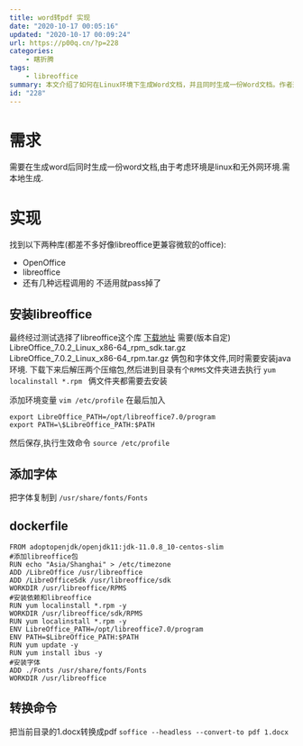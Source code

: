 ```yaml
---
title: word转pdf 实现
date: "2020-10-17 00:05:16"
updated: "2020-10-17 00:09:24"
url: https://p00q.cn/?p=228
categories:
    - 瞎折腾
tags:
    - libreoffice
summary: 本文介绍了如何在Linux环境下生成Word文档，并且同时生成一份Word文档。作者选择了libreoffice这个库来实现这个需求。首先需要下载libreoffice的安装包，解压并安装。然后添加环境变量，将字体文件复制到指定目录。最后，可以使用soffice命令将Word文档转换为pdf格式。
id: "228"
---
```


# 需求
需要在生成word后同时生成一份word文档,由于考虑环境是linux和无外网环境.需本地生成.

# 实现
找到以下两种库(都差不多好像libreoffice更兼容微软的office):
- OpenOffice
- libreoffice
- 还有几种远程调用的 不适用就pass掉了

## 安装libreoffice
最终经过测试选择了libreoffice这个库
[下载地址](https://mirrors.cloud.tencent.com/libreoffice/libreoffice/stable/7.0.2/rpm/x86_64/)
需要(版本自定)
LibreOffice_7.0.2_Linux_x86-64_rpm_sdk.tar.gz
LibreOffice_7.0.2_Linux_x86-64_rpm.tar.gz
俩包和字体文件,同时需要安装java环境.
下载下来后解压两个压缩包,然后进到目录有个`RPMS`文件夹进去执行 `yum localinstall *.rpm ` 俩文件夹都需要去安装

添加环境变量
`vim /etc/profile`
在最后加入
```
export LibreOffice_PATH=/opt/libreoffice7.0/program
export PATH=\$LibreOffice_PATH:$PATH
```
然后保存,执行生效命令
`source /etc/profile`

## 添加字体

把字体复制到 `/usr/share/fonts/Fonts`

## dockerfile
```
FROM adoptopenjdk/openjdk11:jdk-11.0.8_10-centos-slim
#添加libreoffice包
RUN echo "Asia/Shanghai" > /etc/timezone
ADD /LibreOffice /usr/libreoffice
ADD /LibreOfficeSdk /usr/libreoffice/sdk
WORKDIR /usr/libreoffice/RPMS
#安装依赖和libreoffice
RUN yum localinstall *.rpm -y
WORKDIR /usr/libreoffice/sdk/RPMS
RUN yum localinstall *.rpm -y
ENV LibreOffice_PATH=/opt/libreoffice7.0/program
ENV PATH=$LibreOffice_PATH:$PATH
RUN yum update -y
RUN yum install ibus -y 
#安装字体
ADD ./Fonts /usr/share/fonts/Fonts
WORKDIR /usr/libreoffice
```
## 转换命令
把当前目录的1.docx转换成pdf
`soffice --headless --convert-to pdf 1.docx`

